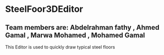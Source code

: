 # SteelFoor3DEditor
## Team members are: Abdelrahman fathy , Ahmed Gamal , Marwa Mohamed , Mohamed Gamal
This Editor is used to quickly draw typical steel floors
